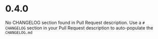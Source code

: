 # 0.4.0
No CHANGELOG section found in Pull Request description.
Use a `# CHANGELOG` section in your Pull Request description to auto-populate the `CHANGELOG.md`